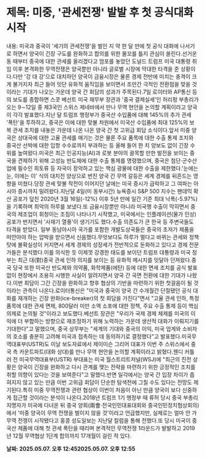 # **제목: 미중, '관세전쟁' 발발 후 첫 공식대화 시작**

  내용: 미국과 중국이 '세기의 관세전쟁'을 벌인 지 약 한 달 만에 첫 공식 대화에 나서기로 하면서 양국이 긴장 구도를 완화하고 합의를 위한 물꼬를 틀지 관심이 쏠린다.선거운동 때부터 중국에 대한 관세를 올리겠다고 엄포를 놓았던 도널드 트럼프 미국 대통령 취임 이후 본격화한 무역전쟁은 양국뿐만 아니라 글로벌 시장에 막대한 타격을 준 상황이다.다만 '강 대 강'으로 대치하던 양국이 금융시장은 물론 경제 전반에 미치는 충격이 크게 불거지자 최근 들어 잇단 유화적 움직임을 보이면서 조만간 극적인 전환점을 맞을 것이라는 기대가 나오는 가운데 양국 간 회담의 성과가 주목된다.7일 로이터와 AP통신 등의 보도를 종합하면 스콧 베선트 미국 재무부 장관과 '중국 결제실세'인 허리펑 부총리가 오는 9∼12일 중 제3국인 스위스 제네바에서 만나 무역 현안을 논의할 계획이라고 양국이 각각 발표했다.지난 달 트럼프 행정부가 중국산 수입품에 대해 145%의 추가 관세 '폭탄'을 투하하고, 중국은 이에 대한 맞불 차원에서 미국산 수입품에 최대 125%의 보복 관세 조치를 내놓은 가운데 나온 나온 양국 간 첫 고위급 회담 소식이다.앞서 미중 양국은 상대국에 대한 고율 관세를 매기는 것은 물론 주요 품목에 대한 수출 통제 조치와 중국산 선박에 대한 입항 수수료까지 부과하는 등 올해 들어 한 치 양보도 없이 긴장 수위를 높여왔다.미국은 최근 인공지능(AI)과 로봇 분야의 괄목할 만한 발전을 보이는 중국을 견제하기 위해 고성능 반도체에 대한 수출 통제를 명령했으며, 중국은 첨단·군수산업에 필수인 희토류 등 자국이 장악하고 있는 핵심 광물에 대한 수출을 제한했다.'눈에는 눈, 이에는 이' 식의 대치전 양상으로 번진 양국 간 무역 갈등은 세계 경제를 뒤흔드는 영향을 미쳤다.당장 관세 맞불 작전이 이어지던 날에는 미국 증시가 급락하고 그 여파는 아시아 증시까지 밀려왔다.지난달 4일(미 동부시간) 뉴욕증시 S&P 500 지수는 팬데믹 확산 공포가 덮친 2020년 3월 16일(-12%) 이후 5년 만에 일간 기준 최대 낙폭(-5.97%)을 기록하며 최악의 하루를 보냈다.또 금융시장뿐만 아니라 미국행 수출이 막히면서 중국의 제조업이 휘청이는 조짐이 나타나기 시작했고, 미국에서는 인플레이션(물가 인상) 공포가 번지면서 '사재기 열풍'이 생기기도 했다.수출 의존도가 큰 한국 등 주변국들도 타격을 받았다. 일부 동남아시아 국가를 포함한 개발도상국들은 중국의 초저가 제품을 떠안아야 하는 압박을 받으면서 신음했다.무엇보다도 하루가 멀다고 바뀌는 관세와 정책 탓에 불확실성이 커지면서 세계 경제의 성장세가 전반적으로 둔화하고 있다고 경제 전문가들은 분석했다.이를 의식한 듯 이제껏 강경한 태도를 보이던 트럼프 대통령과 미국 정부는 최근 대(對)중국 관세 인하 의지를 보이는 등 유화적 메시지를 잇달아 던져왔다.중국 당국 또한 미국산 반도체와 의약품, 화학제품(에탄) 등에 대한 면세 조치를 공식 발표 없이 현장에서 조용히 시행한 사실이 알려지면서 양국 간 국면 전환에 대한 기대가 나왔다.이번 회담이 그간 긴장을 완화하고 향후 협상의 기반을 마련하기 위한 첫걸음이 될 것이라는 관측이 나온다.로이터통신은 "미국과 중국이 양국 간 수개월간 단절됐던 공식 대화를 재개하는 긴장 완화(ice-breaker)의 첫 회담을 가진다"면서 "고율 관세 인하, 특정 품목에 대한 관세 면제, 800달러 미만 소액 소포에 대한 정책, 주요 수출 통제 등이 핵심 의제로 논의될 것"이라고 보도했다.베선트 장관은 "우리가 국제 경제 체제를 미국의 이익에 더 부합하는 방향으로 재조정하기 위해 노력하는 가운데 생산적 대화가 이뤄지기를 기대한다"고 말했으며, 중국 상무부는 "세계의 기대와 중국의 이익, 미국 업계와 소비자의 호소를 충분히 고려해 미국과 접촉하는 데 동의하기로 결정했다"고 발표했다.미국무역대표부(USTR)도 이날 보도자료에서 제이미슨 그리어 대표가 이번 주 스위스에서 중국 측 카운트파트(대화 상대)를 만나 무역 현안을 논의할 계획이라고 밝혔다.웬디 커틀러 전 미국무역대표부(USTR) 부대표는 미국 월스트리트저널(WSJ)에 "최근의 진전 상황은 양국이 긴장을 완화하고 다시 관계를 맺는 전략을 마련하기 위한 긍정적인 조치를 취할 의향이 있다는 것을 보여준다"고 말했다.반면 일각에서는 양국 간 입장 차이가 좁혀지지 않고 있는 만큼 이번 고위급 회담이 단순한 탐색전에 그칠 수도 있다는 전망도 제기된다.특히 미중 무역전쟁과 관련 협상이 이번이 처음이 아닌 만큼 양국이 보다 신중하게 접근할 것이라는 분석이 나온다.2018년 트럼프 1기 행정부 때 류허 당시 중국 부총리 지명자가 미국에 다녀온 뒤 중국 양회(兩會·전국인민대표대회와 중국인민정치협상회의)에서 '미중 양국이 무역 전쟁을 벌이지 않을 것'이라고 언급했지만, 실제로는 얼마 안 가 무역 전쟁이 시작됐다고 홍콩 성도일보는 지난달 칼럼을 통해 전했다.또 당시 미국이 중국산 제품에 대해 첫 관세 폭탄을 때리며 본격적인 무역전쟁 1라운드가 발발하고 2019년 12월 무역협상 1단계 합의까지 17개월이 걸린 적 있다.

  **날짜: 2025.05.07. 오후 12:452025.05.07. 오후 12:55**